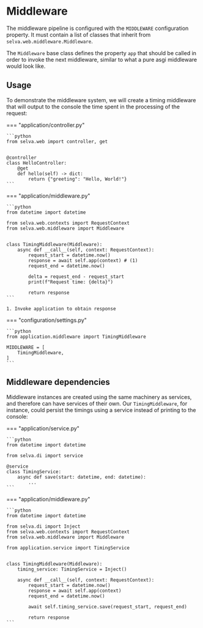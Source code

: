 # Middleware

The middleware pipeline is configured with the `MIDDLEWARE` configuration property. It must contain a list of classes
that inherit from `selva.web.middleware.Middleware`.

The `Middleware` base class defines the property `app` that should be called in order to invoke the next middleware,
similar to what a pure asgi middleware would look like.

## Usage

To demonstrate the middleware system, we will create a timing middleware that will output to the console the time spent
in the processing of the request:

=== "application/controller.py"

    ```python
    from selva.web import controller, get
    
    
    @controller
    class HelloController:
        @get
        def hello(self) -> dict:
            return {"greeting": "Hello, World!"}
    ```

=== "application/middleware.py"

    ```python
    from datetime import datetime
    
    from selva.web.contexts import RequestContext
    from selva.web.middleware import Middleware
    
    
    class TimingMiddleware(Middleware):
        async def __call__(self, context: RequestContext):
            request_start = datetime.now()
            response = await self.app(context) # (1)
            request_end = datetime.now()
    
            delta = request_end - request_start
            print(f"Request time: {delta}")
    
            return response
    ```

    1. Invoke application to obtain response

=== "configuration/settings.py"

    ```python
    from application.middleware import TimingMiddleware
    
    MIDDLEWARE = [
        TimingMiddleware,
    ]
    ```

## Middleware dependencies

Middleware instances are created using the same machinery as services, and therefore can have services of their own. Our
`TimingMiddleware`, for instance, could persist the timings using a service instead of printing to the console:

=== "application/service.py"

    ```python
    from datetime import datetime
    
    from selva.di import service
    
    @service
    class TimingService:
        async def save(start: datetime, end: datetime):
            ...
    ```

=== "application/middleware.py"

    ```python
    from datetime import datetime
    
    from selva.di import Inject
    from selva.web.contexts import RequestContext
    from selva.web.middleware import Middleware
    
    from application.service import TimingService
    
    
    class TimingMiddleware(Middleware):
        timing_service: TimingService = Inject()
    
        async def __call__(self, context: RequestContext):
            request_start = datetime.now()
            response = await self.app(context)
            request_end = datetime.now()
    
            await self.timing_service.save(request_start, request_end)
    
            return response
    ```